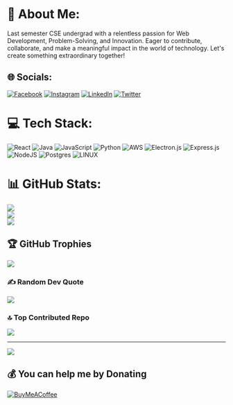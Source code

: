 # 💫 About Me:

Last semester CSE undergrad with a relentless passion for Web Development, Problem-Solving, and Innovation. Eager to contribute, collaborate, and make a meaningful impact in the world of technology. Let's create something extraordinary together!


## 🌐 Socials:
[![Facebook](https://img.shields.io/badge/Facebook-%231877F2.svg?logo=Facebook&logoColor=white)](https://facebook.com/ShafayetAhmadK) [![Instagram](https://img.shields.io/badge/Instagram-%23E4405F.svg?logo=Instagram&logoColor=white)](https://instagram.com/ShafayetAhmadK) [![LinkedIn](https://img.shields.io/badge/LinkedIn-%230077B5.svg?logo=linkedin&logoColor=white)](https://linkedin.com/in/ShafayetAhmad) [![Twitter](https://img.shields.io/badge/Twitter-%231DA1F2.svg?logo=Twitter&logoColor=white)](https://twitter.com/ShafayetAhmadK) 

# 💻 Tech Stack:
![React](https://img.shields.io/badge/react-%2320232a.svg?style=for-the-badge&logo=react&logoColor=%2361DAFB) ![Java](https://img.shields.io/badge/java-%23ED8B00.svg?style=for-the-badge&logo=java&logoColor=white) ![JavaScript](https://img.shields.io/badge/javascript-%23323330.svg?style=for-the-badge&logo=javascript&logoColor=%23F7DF1E) ![Python](https://img.shields.io/badge/python-3670A0?style=for-the-badge&logo=python&logoColor=ffdd54) ![AWS](https://img.shields.io/badge/AWS-%23FF9900.svg?style=for-the-badge&logo=amazon-aws&logoColor=white) ![Electron.js](https://img.shields.io/badge/Electron-191970?style=for-the-badge&logo=Electron&logoColor=white) ![Express.js](https://img.shields.io/badge/express.js-%23404d59.svg?style=for-the-badge&logo=express&logoColor=%2361DAFB)  ![NodeJS](https://img.shields.io/badge/node.js-6DA55F?style=for-the-badge&logo=node.js&logoColor=white) ![Postgres](https://img.shields.io/badge/postgres-%23316192.svg?style=for-the-badge&logo=postgresql&logoColor=white) ![LINUX](https://img.shields.io/badge/Linux-FCC624?style=for-the-badge&logo=linux&logoColor=black) 

# 📊 GitHub Stats:
![](https://github-readme-stats.vercel.app/api?username=ShafayetAhmad&theme=highcontrast&hide_border=false&include_all_commits=false&count_private=false)<br/>
![](https://github-readme-streak-stats.herokuapp.com/?user=ShafayetAhmad&theme=highcontrast&hide_border=false)<br/>
![](https://github-readme-stats.vercel.app/api/top-langs/?username=ShafayetAhmad&theme=highcontrast&hide_border=false&include_all_commits=false&count_private=false&layout=compact)

## 🏆 GitHub Trophies
![](https://github-profile-trophy.vercel.app/?username=ShafayetAhmad&theme=radical&no-frame=false&no-bg=true&margin-w=4)

### ✍️ Random Dev Quote
![](https://quotes-github-readme.vercel.app/api?type=horizontal&theme=radical)

### 🔝 Top Contributed Repo
![](https://github-contributor-stats.vercel.app/api?username=ShafayetAhmad&limit=5&theme=dark&combine_all_yearly_contributions=true)

---
[![](https://visitcount.itsvg.in/api?id=ShafayetAhmad&icon=4&color=4)](https://visitcount.itsvg.in)

  ## 💰 You can help me by Donating
  [![BuyMeACoffee](https://img.shields.io/badge/Buy%20Me%20a%20Coffee-ffdd00?style=for-the-badge&logo=buy-me-a-coffee&logoColor=black)](https://buymeacoffee.com/ShafayetAhmad) 

  
<!-- Proudly created with GPRM ( https://gprm.itsvg.in ) -->
